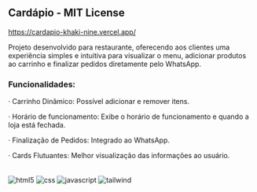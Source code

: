 

## Cardápio - MIT License
 
https://cardapio-khaki-nine.vercel.app/

Projeto desenvolvido para restaurante, oferecendo aos clientes uma experiência simples e intuitiva para visualizar o menu, adicionar produtos ao carrinho e finalizar pedidos diretamente pelo WhatsApp.</br>


### Funcionalidades:
<div>
<p>· Carrinho Dinâmico: Possível adicionar e remover itens.</p>
<p>· Horário de funcionamento: Exibe o horário de funcionamento e quando a loja está fechada.</p>
<p>· Finalização de Pedidos: Integrado ao WhatsApp.</p>
<p>· Cards Flutuantes: Melhor visualização das informações ao usuário.</p>
</div></br>


<div style="display: inline_block">
    <img align="center" alt="html5" src="https://img.shields.io/badge/HTML-E34F26?style=for-the-badge&logo=html5&logoColor=white" />
    <img align="center" alt="css" src="https://img.shields.io/badge/CSS3-1572B6?&style=for-the-badge&logo=css3&logoColor=white" />
    <img align="center" alt="javascript" src="https://img.shields.io/badge/JavaScript-F7DF1E?style=for-the-badge&logo=javascript&logoColor=black" />
    <img align="center" alt="tailwind" src="https://img.shields.io/badge/Tailwind_CSS-38B2AC?style=for-the-badge&logo=tailwind-css&logoColor=white" />
</div>
